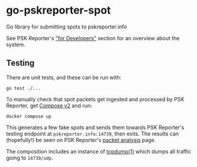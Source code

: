 # go-pskreporter-spot

Go library for submitting spots to pskreporter.info

See PSK Reporter's
["for Developers"](https://pskreporter.info/pskdev.html)
section for an overview about the system.

## Testing

There are unit tests, and these can be run with:

```console
go test ./...
```

To manually check that spot packets get ingested and processed by PSK Reporter, get
[Compose v2](https://github.com/docker/compose)
and run:

```console
docker compose up
```

This generates a few fake spots and sends them towards PSK Reporter's testing endpoint at
`pskreporter.info:14739`, then exits. The results can (hopefully!) be seen on PSK Reporter's
[packet analysis](https://pskreporter.info/cgi-bin/psk-analysis.pl)
page.

The composition includes an instance of
[tcpdump(1)](https://www.tcpdump.org/)
which dumps all traffic going to `14739/udp`.
